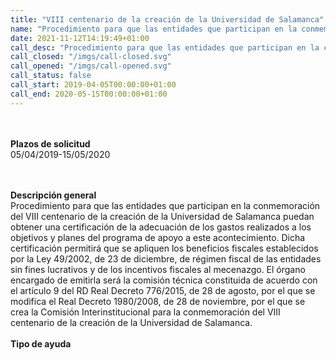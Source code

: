 ```yaml
---
title: "VIII centenario de la creación de la Universidad de Salamanca"
name: "Procedimiento para que las entidades que participan en la conmemoración"
date: 2021-11-12T14:19:49+01:00
call_desc: "Procedimiento para que las entidades que participan en la conmemoración del VIII centenario de la creación ..."
call_closed: "/imgs/call-closed.svg"
call_opened: "/imgs/call-opened.svg"
call_status: false
call_start: 2019-04-05T00:00:00+01:00
call_end: 2020-05-15T00:00:00+01:00
---
```

<br><br><b>Plazos de solicitud</b><br>
05/04/2019-15/05/2020         

<br><br><b>Descripción general</b><br>
Procedimiento para que las entidades que participan en la conmemoración del VIII centenario de la creación de la Universidad de Salamanca puedan obtener una certificación de la adecuación de los gastos realizados a los objetivos y planes del programa de apoyo a este acontecimiento.
Dicha certificación permitirá que se apliquen los beneficios fiscales establecidos por la Ley 49/2002, de 23 de diciembre, de régimen fiscal de las entidades sin fines lucrativos y de los incentivos fiscales al mecenazgo. El órgano encargado de emitirla será la comisión técnica constituida de acuerdo con el artículo 9 del RD Real Decreto 776/2015, de 28 de agosto, por el que se modifica el Real Decreto 1980/2008, de 28 de noviembre, por el que se crea la Comisión Interinstitucional para la conmemoración del VIII centenario de la creación de la Universidad de Salamanca.
<br><br><b>Tipo de ayuda</b><br> 

